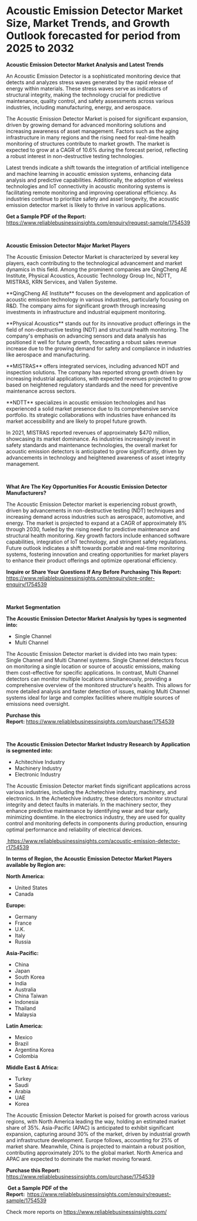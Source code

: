 <p><h1>Acoustic Emission Detector Market Size, Market Trends, and Growth Outlook forecasted for period from 2025 to 2032</h1></p><p><strong>Acoustic Emission Detector Market Analysis and Latest Trends</strong></p>
<p><p>An Acoustic Emission Detector is a sophisticated monitoring device that detects and analyzes stress waves generated by the rapid release of energy within materials. These stress waves serve as indicators of structural integrity, making the technology crucial for predictive maintenance, quality control, and safety assessments across various industries, including manufacturing, energy, and aerospace.</p><p>The Acoustic Emission Detector Market is poised for significant expansion, driven by growing demand for advanced monitoring solutions and increasing awareness of asset management. Factors such as the aging infrastructure in many regions and the rising need for real-time health monitoring of structures contribute to market growth. The market is expected to grow at a CAGR of 10.6% during the forecast period, reflecting a robust interest in non-destructive testing technologies. </p><p>Latest trends indicate a shift towards the integration of artificial intelligence and machine learning in acoustic emission systems, enhancing data analysis and predictive capabilities. Additionally, the adoption of wireless technologies and IoT connectivity in acoustic monitoring systems is facilitating remote monitoring and improving operational efficiency. As industries continue to prioritize safety and asset longevity, the acoustic emission detector market is likely to thrive in various applications.</p></p>
<p><strong>Get a Sample PDF of the Report:&nbsp;</strong> <a href="https://www.reliablebusinessinsights.com/enquiry/request-sample/1754539?utm_campaign=2190&utm_medium=2&utm_source=Github&utm_content=ia&utm_term=10042025&utm_id=acoustic-emission-detector">https://www.reliablebusinessinsights.com/enquiry/request-sample/1754539</a></p>
<p>&nbsp;</p>
<p><strong>Acoustic Emission Detector Major Market Players</strong></p>
<p><p>The Acoustic Emission Detector Market is characterized by several key players, each contributing to the technological advancement and market dynamics in this field. Among the prominent companies are QingCheng AE Institute, Physical Acoustics, Acoustic Technology Group Inc, NDTT, MISTRAS, KRN Services, and Vallen Systeme.</p><p>**QingCheng AE Institute** focuses on the development and application of acoustic emission technology in various industries, particularly focusing on R&D. The company aims for significant growth through increasing investments in infrastructure and industrial equipment monitoring.</p><p>**Physical Acoustics** stands out for its innovative product offerings in the field of non-destructive testing (NDT) and structural health monitoring. The company's emphasis on advancing sensors and data analysis has positioned it well for future growth, forecasting a robust sales revenue increase due to the growing demand for safety and compliance in industries like aerospace and manufacturing.</p><p>**MISTRAS** offers integrated services, including advanced NDT and inspection solutions. The company has reported strong growth driven by increasing industrial applications, with expected revenues projected to grow based on heightened regulatory standards and the need for preventive maintenance across sectors.</p><p>**NDTT** specializes in acoustic emission technologies and has experienced a solid market presence due to its comprehensive service portfolio. Its strategic collaborations with industries have enhanced its market accessibility and are likely to propel future growth. </p><p>In 2021, MISTRAS reported revenues of approximately $470 million, showcasing its market dominance. As industries increasingly invest in safety standards and maintenance technologies, the overall market for acoustic emission detectors is anticipated to grow significantly, driven by advancements in technology and heightened awareness of asset integrity management.</p></p>
<p>&nbsp;</p>
<p><strong>What Are The Key Opportunities For Acoustic Emission Detector Manufacturers?</strong></p>
<p><p>The Acoustic Emission Detector market is experiencing robust growth, driven by advancements in non-destructive testing (NDT) techniques and increasing demand across industries such as aerospace, automotive, and energy. The market is projected to expand at a CAGR of approximately 8% through 2030, fueled by the rising need for predictive maintenance and structural health monitoring. Key growth factors include enhanced software capabilities, integration of IoT technology, and stringent safety regulations. Future outlook indicates a shift towards portable and real-time monitoring systems, fostering innovation and creating opportunities for market players to enhance their product offerings and optimize operational efficiency.</p></p>
<p><strong>Inquire or Share Your Questions If Any Before Purchasing This Report:</strong> <a href="https://www.reliablebusinessinsights.com/enquiry/pre-order-enquiry/1754539?utm_campaign=2190&utm_medium=2&utm_source=Github&utm_content=ia&utm_term=10042025&utm_id=acoustic-emission-detector">https://www.reliablebusinessinsights.com/enquiry/pre-order-enquiry/1754539</a></p>
<p>&nbsp;</p>
<p><strong>Market Segmentation</strong></p>
<p><strong>The Acoustic Emission Detector Market Analysis by types is segmented into:</strong></p>
<p><ul><li>Single Channel</li><li>Multi Channel</li></ul></p>
<p><p>The Acoustic Emission Detector market is divided into two main types: Single Channel and Multi Channel systems. Single Channel detectors focus on monitoring a single location or source of acoustic emissions, making them cost-effective for specific applications. In contrast, Multi Channel detectors can monitor multiple locations simultaneously, providing a comprehensive overview of the monitored structure's health. This allows for more detailed analysis and faster detection of issues, making Multi Channel systems ideal for large and complex facilities where multiple sources of emissions need oversight.</p></p>
<p><strong>Purchase this Report:&nbsp;</strong><a href="https://www.reliablebusinessinsights.com/purchase/1754539?utm_campaign=2190&utm_medium=2&utm_source=Github&utm_content=ia&utm_term=10042025&utm_id=acoustic-emission-detector">https://www.reliablebusinessinsights.com/purchase/1754539</a></p>
<p>&nbsp;</p>
<p><strong>The Acoustic Emission Detector Market Industry Research by Application is segmented into:</strong></p>
<p><ul><li>Achitechive Industry</li><li>Machinery Industry</li><li>Electronic Industry</li></ul></p>
<p><p>The Acoustic Emission Detector market finds significant applications across various industries, including the Achetechive industry, machinery, and electronics. In the Achetechive industry, these detectors monitor structural integrity and detect faults in materials. In the machinery sector, they enhance predictive maintenance by identifying wear and tear early, minimizing downtime. In the electronics industry, they are used for quality control and monitoring defects in components during production, ensuring optimal performance and reliability of electrical devices.</p></p>
<p><a href="https://www.reliablebusinessinsights.com/acoustic-emission-detector-r1754539?utm_campaign=2190&utm_medium=2&utm_source=Github&utm_content=ia&utm_term=10042025&utm_id=acoustic-emission-detector">&nbsp;https://www.reliablebusinessinsights.com/acoustic-emission-detector-r1754539</a></p>
<p><strong>In terms of Region, the Acoustic Emission Detector Market Players available by Region are:</strong></p>
<p>
    <p> <strong> North America: </strong>
        <ul>
            <li>United States</li>
            <li>Canada</li>
        </ul>
        </p> 
    <p> <strong> Europe: </strong>
        <ul>
            <li>Germany</li>
            <li>France</li>
            <li>U.K.</li>
            <li>Italy</li>
            <li>Russia</li>
        </ul>
        </p> 
    <p> <strong> Asia-Pacific: </strong>
        <ul>
            <li>China</li>
            <li>Japan</li>
            <li>South Korea</li>
            <li>India</li>
            <li>Australia</li>
            <li>China Taiwan</li>
            <li>Indonesia</li>
            <li>Thailand</li>
            <li>Malaysia</li>
        </ul>
        </p> 
    <p> <strong> Latin America: </strong>
        <ul>
            <li>Mexico</li>
            <li>Brazil</li>
            <li>Argentina Korea</li>
            <li>Colombia</li>
        </ul>
        </p> 
    <p> <strong> Middle East & Africa: </strong>
        <ul>
            <li>Turkey</li>
            <li>Saudi</li>
            <li>Arabia</li>
            <li>UAE</li>
            <li>Korea</li>
        </ul>
    </p>
    </p>
<p><p>The Acoustic Emission Detector Market is poised for growth across various regions, with North America leading the way, holding an estimated market share of 35%. Asia-Pacific (APAC) is anticipated to exhibit significant expansion, capturing around 30% of the market, driven by industrial growth and infrastructure development. Europe follows, accounting for 25% of market share. Meanwhile, China is projected to maintain a robust position, contributing approximately 20% to the global market. North America and APAC are expected to dominate the market moving forward.</p></p>
<p><strong>Purchase this Report: </strong><a href="https://www.reliablebusinessinsights.com/purchase/1754539?utm_campaign=2190&utm_medium=2&utm_source=Github&utm_content=ia&utm_term=10042025&utm_id=acoustic-emission-detector">https://www.reliablebusinessinsights.com/purchase/1754539</a></p>
<p>&nbsp;<strong>Get a Sample PDF of the Report:&nbsp;&nbsp;</strong><a href="https://www.reliablebusinessinsights.com/enquiry/request-sample/1754539?utm_campaign=2190&utm_medium=2&utm_source=Github&utm_content=ia&utm_term=10042025&utm_id=acoustic-emission-detector">https://www.reliablebusinessinsights.com/enquiry/request-sample/1754539</a></p>
<p><strong></strong></p>
<p>Check more reports on <a href="https://www.reliablebusinessinsights.com/?utm_campaign=2190&utm_medium=2&utm_source=Github&utm_content=ia&utm_term=10042025&utm_id=acoustic-emission-detector">https://www.reliablebusinessinsights.com/</a></p>